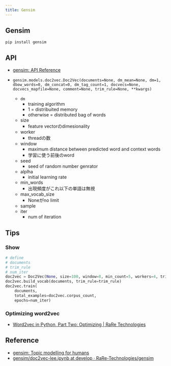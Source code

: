 ```yaml
---
title: Gensim
---
```


## Gensim

```
pip install gensim
```


## API
* [gensim: API Reference](https://radimrehurek.com/gensim/apiref.html)

* `gensim.models.doc2vec.Doc2Vec(documents=None, dm_mean=None, dm=1, dbow_words=0, dm_concat=0, dm_tag_count=1, docvecs=None, docvecs_mapfile=None, comment=None, trim_rule=None, **kwargs)`
    * `dm`
        * training algorithm
        * 1 = distribuited memory
        * otherwise = distributed bag of words
    * size
        * feature vectorのdimesionality
    * worker
        * threadの数
    * window
        * maximum distance between predicted word and context words
        * 学習に使う前後のword
    * seed
        * seed of random number genrator
    * alplha
        * initial learning rate
    * min_words
        * 出現頻度がこれ以下の単語は無視
    * max_vocab_size
        * Noneがno limit
    * sample
    * iter
        * num of iteration

## Tips

### Show 

```python
# define
# documents
# trim_rule
# num_iter
doc2vec = Doc2Vec(None, size=100, window=8, min_count=5, workers=4, trim_rule=trim_rule, iter=num_iter)
doc2vec.build_vocab(documents, trim_rule=trim_rule)
doc2vec.train(
    documents,
    total_examples=doc2vec.corpus_count,
    epochs=num_iter)
```

### Optimizing word2vec
* [Word2vec in Python, Part Two: Optimizing | RaRe Technologies](https://rare-technologies.com/word2vec-in-python-part-two-optimizing/)

## Reference
* [gensim: Topic modelling for humans](https://radimrehurek.com/gensim/)
* [gensim/doc2vec-lee.ipynb at develop · RaRe-Technologies/gensim](https://github.com/RaRe-Technologies/gensim/blob/develop/docs/notebooks/doc2vec-lee.ipynb)
